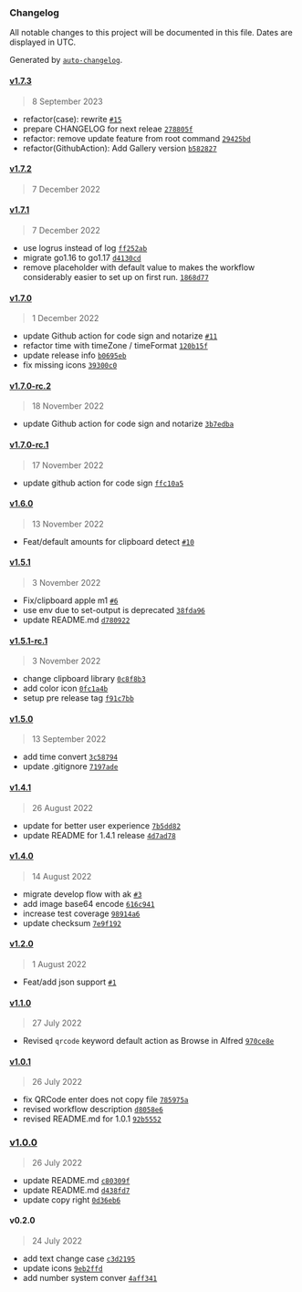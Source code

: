 ### Changelog

All notable changes to this project will be documented in this file. Dates are displayed in UTC.

Generated by [`auto-changelog`](https://github.com/CookPete/auto-changelog).

#### [v1.7.3](https://github.com/cage1016/alfred-devtoys/compare/v1.7.2...v1.7.3)

> 8 September 2023

- refactor(case): rewrite [`#15`](https://github.com/cage1016/alfred-devtoys/pull/15)
- prepare CHANGELOG for next releae [`278805f`](https://github.com/cage1016/alfred-devtoys/commit/278805f394423806b0b680caa3413b9bf38c1069)
- refactor: remove update feature from root command [`29425bd`](https://github.com/cage1016/alfred-devtoys/commit/29425bdac7f4f49156a1dcf34c80f19f12e995f4)
- refactor(GithubAction): Add Gallery version [`b582827`](https://github.com/cage1016/alfred-devtoys/commit/b582827b7cc1852e98464b89f7f19d59ea55821e)

#### [v1.7.2](https://github.com/cage1016/alfred-devtoys/compare/v1.7.1...v1.7.2)

> 7 December 2022

#### [v1.7.1](https://github.com/cage1016/alfred-devtoys/compare/v1.7.0...v1.7.1)

> 7 December 2022

- use logrus instead of log [`ff252ab`](https://github.com/cage1016/alfred-devtoys/commit/ff252aba88a73eea754517b7e41caf2ede77759a)
- migrate go1.16 to go1.17 [`d4130cd`](https://github.com/cage1016/alfred-devtoys/commit/d4130cd8486556a6639b388cc4356d4de5ec46d5)
- remove placeholder with default value to makes the workflow considerably easier to set up on first run. [`1868d77`](https://github.com/cage1016/alfred-devtoys/commit/1868d7733a7b6b44d6ea312ff46355df91b507d9)

#### [v1.7.0](https://github.com/cage1016/alfred-devtoys/compare/v1.7.0-rc.2...v1.7.0)

> 1 December 2022

- update Github action for code sign and notarize [`#11`](https://github.com/cage1016/alfred-devtoys/pull/11)
- refactor time with timeZone / timeFormat [`120b15f`](https://github.com/cage1016/alfred-devtoys/commit/120b15ff5e0406d0d79255b9b33454b241801add)
- update release info [`b0695eb`](https://github.com/cage1016/alfred-devtoys/commit/b0695eb0f1eb1a11154377b5810e5bf12dea1b6c)
- fix missing icons [`39300c0`](https://github.com/cage1016/alfred-devtoys/commit/39300c0d019c260ef363fa57b5e312e8c55350f9)

#### [v1.7.0-rc.2](https://github.com/cage1016/alfred-devtoys/compare/v1.7.0-rc.1...v1.7.0-rc.2)

> 18 November 2022

- update Github action for code sign and notarize [`3b7edba`](https://github.com/cage1016/alfred-devtoys/commit/3b7edbad8964bfd4e099d36a259cf8c599bd2f1e)

#### [v1.7.0-rc.1](https://github.com/cage1016/alfred-devtoys/compare/v1.6.0...v1.7.0-rc.1)

> 17 November 2022

- update github action for code sign [`ffc10a5`](https://github.com/cage1016/alfred-devtoys/commit/ffc10a5b39a4d7ad27b930d75a1356e0350b1112)

#### [v1.6.0](https://github.com/cage1016/alfred-devtoys/compare/v1.5.1...v1.6.0)

> 13 November 2022

- Feat/default amounts for clipboard detect [`#10`](https://github.com/cage1016/alfred-devtoys/pull/10)

#### [v1.5.1](https://github.com/cage1016/alfred-devtoys/compare/v1.5.1-rc.1...v1.5.1)

> 3 November 2022

- Fix/clipboard apple m1 [`#6`](https://github.com/cage1016/alfred-devtoys/pull/6)
- use env due to set-output is deprecated [`38fda96`](https://github.com/cage1016/alfred-devtoys/commit/38fda96eb0b4ca87fec04f54a4292ffe7414d1e8)
- update README.md [`d780922`](https://github.com/cage1016/alfred-devtoys/commit/d780922e5a23fee538cdf85cae39fa1fc41af008)

#### [v1.5.1-rc.1](https://github.com/cage1016/alfred-devtoys/compare/v1.5.0...v1.5.1-rc.1)

> 3 November 2022

- change clipboard library [`0c8f8b3`](https://github.com/cage1016/alfred-devtoys/commit/0c8f8b3e29f4184ce2fc0914500b108be72e8d88)
- add color icon [`0fc1a4b`](https://github.com/cage1016/alfred-devtoys/commit/0fc1a4bf25b2c5eb909dbb68c1eaddec7264f9ef)
- setup pre release tag [`f91c7bb`](https://github.com/cage1016/alfred-devtoys/commit/f91c7bb136e333556437f4c7d1e466de47c73434)

#### [v1.5.0](https://github.com/cage1016/alfred-devtoys/compare/v1.4.1...v1.5.0)

> 13 September 2022

- add time convert [`3c58794`](https://github.com/cage1016/alfred-devtoys/commit/3c58794c7bc80a92c7ce4497e5883ff23262aa2c)
- update .gitignore [`7197ade`](https://github.com/cage1016/alfred-devtoys/commit/7197ade90d792c375b038a27fddc4470f18411f1)

#### [v1.4.1](https://github.com/cage1016/alfred-devtoys/compare/v1.4.0...v1.4.1)

> 26 August 2022

- update for better user experience [`7b5dd82`](https://github.com/cage1016/alfred-devtoys/commit/7b5dd827fdf2624beaa527d1745add2628dfcdbd)
- update README for 1.4.1 release [`4d7ad78`](https://github.com/cage1016/alfred-devtoys/commit/4d7ad78632e6bc88493ed3fb01dc5a0bec88b3d8)

#### [v1.4.0](https://github.com/cage1016/alfred-devtoys/compare/v1.2.0...v1.4.0)

> 14 August 2022

- migrate develop flow with ak [`#3`](https://github.com/cage1016/alfred-devtoys/pull/3)
- add image base64 encode [`616c941`](https://github.com/cage1016/alfred-devtoys/commit/616c941e0d195c97b4afd66b16383662ac8b8bd8)
- increase test coverage [`98914a6`](https://github.com/cage1016/alfred-devtoys/commit/98914a6e6408bf11bc2874e3e0b47cc693053695)
- update checksum [`7e9f192`](https://github.com/cage1016/alfred-devtoys/commit/7e9f19276507b283f8e0539cb973fae5ddb87675)

#### [v1.2.0](https://github.com/cage1016/alfred-devtoys/compare/v1.1.0...v1.2.0)

> 1 August 2022

- Feat/add json support [`#1`](https://github.com/cage1016/alfred-devtoys/pull/1)

#### [v1.1.0](https://github.com/cage1016/alfred-devtoys/compare/v1.0.1...v1.1.0)

> 27 July 2022

- Revised `qrcode` keyword default action as Browse in Alfred [`970ce8e`](https://github.com/cage1016/alfred-devtoys/commit/970ce8ee18bca4be6ccb3b43a0267b5934914848)

#### [v1.0.1](https://github.com/cage1016/alfred-devtoys/compare/v1.0.0...v1.0.1)

> 26 July 2022

- fix QRCode enter does not copy file [`785975a`](https://github.com/cage1016/alfred-devtoys/commit/785975ae7eae1af9cb49dee2025ff5ad30e31406)
- revised workflow description [`d8058e6`](https://github.com/cage1016/alfred-devtoys/commit/d8058e6487440d573ab650cc78ef45e14a6d1002)
- revised README.md for 1.0.1 [`92b5552`](https://github.com/cage1016/alfred-devtoys/commit/92b5552aa21c07e6651486ee0f92bd456d7bd984)

### [v1.0.0](https://github.com/cage1016/alfred-devtoys/compare/v0.2.0...v1.0.0)

> 26 July 2022

- update README.md [`c80309f`](https://github.com/cage1016/alfred-devtoys/commit/c80309fc34e272feb04b65330f9975f3373105d3)
- update README.md [`d438fd7`](https://github.com/cage1016/alfred-devtoys/commit/d438fd735ebfcc94bf3b4d2980c235298837dfba)
- update copy right [`0d36eb6`](https://github.com/cage1016/alfred-devtoys/commit/0d36eb6cd666f80471211676ae47a2a836f5c65c)

#### v0.2.0

> 24 July 2022

- add text change case [`c3d2195`](https://github.com/cage1016/alfred-devtoys/commit/c3d2195361581879415494800e222a6ee4149e75)
- update icons [`9eb2ffd`](https://github.com/cage1016/alfred-devtoys/commit/9eb2ffd359a826527682f3033ed943b354362491)
- add number system conver [`4aff341`](https://github.com/cage1016/alfred-devtoys/commit/4aff3411902628eb84b940b5471392f5e1034423)
